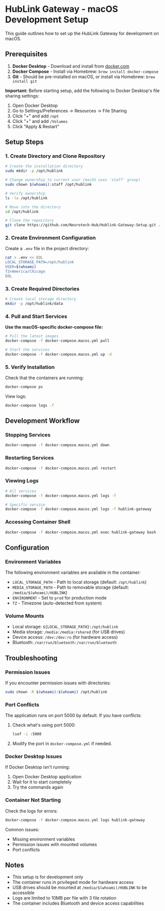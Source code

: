 # HubLink Gateway - macOS Development Setup

This guide outlines how to set up the HubLink Gateway for development on macOS.

## Prerequisites

1. **Docker Desktop** - Download and install from [docker.com](https://www.docker.com/products/docker-desktop/)
2. **Docker Compose** - Install via Homebrew: `brew install docker-compose`
3. **Git** - Should be pre-installed on macOS, or install via Homebrew: `brew install git`

**Important:** Before starting setup, add the following to Docker Desktop's file sharing settings:
1. Open Docker Desktop
2. Go to Settings/Preferences → Resources → File Sharing
3. Click "+" and add `/opt`
4. Click "+" and add `/Volumes`
5. Click "Apply & Restart"

## Setup Steps

### 1. Create Directory and Clone Repository

```bash
# Create the installation directory
sudo mkdir -p /opt/hublink

# Change ownership to current user (macOS uses 'staff' group)
sudo chown $(whoami):staff /opt/hublink

# Verify ownership
ls -la /opt/hublink

# Move into the directory
cd /opt/hublink

# Clone the repository
git clone https://github.com/Neurotech-Hub/Hublink-Gateway-Setup.git .
```

### 2. Create Environment Configuration

Create a `.env` file in the project directory:

```bash
cat > .env << EOL
LOCAL_STORAGE_PATH=/opt/hublink
USER=$(whoami)
TZ=America/Chicago
EOL
```

### 3. Create Required Directories

```bash
# Create local storage directory
mkdir -p /opt/hublink/data
```

### 4. Pull and Start Services

**Use the macOS-specific docker-compose file:**

```bash
# Pull the latest images
docker-compose -f docker-compose.macos.yml pull

# Start the services
docker-compose -f docker-compose.macos.yml up -d
```

### 5. Verify Installation

Check that the containers are running:

```bash
docker-compose ps
```

View logs:

```bash
docker-compose logs -f
```

## Development Workflow

### Stopping Services

```bash
docker-compose -f docker-compose.macos.yml down
```
### Restarting Services

```bash
docker-compose -f docker-compose.macos.yml restart
```

### Viewing Logs

```bash
# All services
docker-compose -f docker-compose.macos.yml logs -f

# Specific service
docker-compose -f docker-compose.macos.yml logs -f hublink-gateway
```

### Accessing Container Shell

```bash
docker-compose -f docker-compose.macos.yml exec hublink-gateway bash
```

## Configuration

### Environment Variables

The following environment variables are available in the container:

- `LOCAL_STORAGE_PATH` - Path to local storage (default: `/opt/hublink`)
- `MEDIA_STORAGE_PATH` - Path to removable storage (default: `/media/$(whoami)/HUBLINK`)
- `ENVIRONMENT` - Set to `prod` for production mode
- `TZ` - Timezone (auto-detected from system)

### Volume Mounts

- Local storage: `${LOCAL_STORAGE_PATH}:/opt/hublink`
- Media storage: `/media:/media:rshared` (for USB drives)
- Device access: `/dev:/dev:ro` (for hardware access)
- Bluetooth: `/var/run/bluetooth:/var/run/bluetooth`

## Troubleshooting

### Permission Issues

If you encounter permission issues with directories:

```bash
sudo chown -R $(whoami):$(whoami) /opt/hublink
```

### Port Conflicts

The application runs on port 5000 by default. If you have conflicts:

1. Check what's using port 5000:
   ```bash
   lsof -i :5000
   ```

2. Modify the port in `docker-compose.yml` if needed.

### Docker Desktop Issues

If Docker Desktop isn't running:

1. Open Docker Desktop application
2. Wait for it to start completely
3. Try the commands again

### Container Not Starting

Check the logs for errors:

```bash
docker-compose -f docker-compose.macos.yml logs hublink-gateway
```

Common issues:
- Missing environment variables
- Permission issues with mounted volumes
- Port conflicts

## Notes

- This setup is for development only
- The container runs in privileged mode for hardware access
- USB drives should be mounted at `/media/$(whoami)/HUBLINK` to be accessible
- Logs are limited to 10MB per file with 3 file rotation
- The container includes Bluetooth and device access capabilities 

